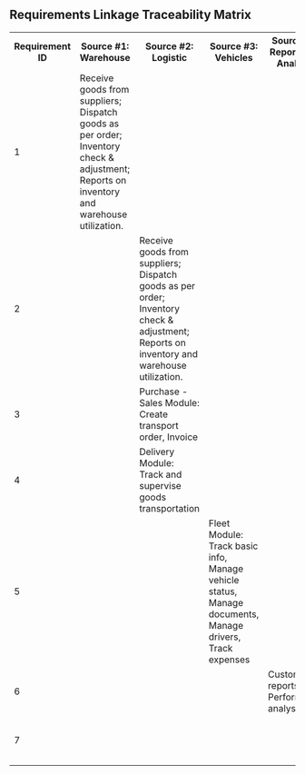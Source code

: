 <h2>Requirements Linkage Traceability Matrix</h2>
<table align="center">
      <tr>
       <th>Requirement ID</th>
       <th>Source #1: Warehouse</th>
       <th>Source #2: Logistic</th>
       <th>Source #3: Vehicles</th>
       <th>Source #4: Reporting & Analysis</th>
       <th>Source #5: Account Management</th>
      </tr>
      <tr>
       <td>1</td>
       <td>Receive goods from suppliers; Dispatch goods as per order; Inventory check & adjustment; Reports on inventory and warehouse utilization.</td> 
       <td></td>
       <td></td>
       <td></td> 
       <td></td>
      </tr>
      <tr>
       <td>2</td>
       <td></td> 
       <td>Receive goods from suppliers; Dispatch goods as per order; Inventory check & adjustment; Reports on inventory and warehouse utilization.</td>
       <td></td>
       <td></td> 
       <td></td>
      </tr>
      <tr>
       <td>3</td>
       <td></td> 
       <td>Purchase - Sales Module: Create transport order, Invoice</td>
       <td></td>
       <td></td> 
       <td></td>
      </tr>
      <tr>
       <td>4</td>
       <td></td> 
       <td>Delivery Module: Track and supervise goods transportation</td>
       <td></td>
       <td></td> 
       <td></td>
      </tr>
      <tr>
       <td>5</td>
       <td></td> 
       <td></td>
       <td>Fleet Module: Track basic info, Manage vehicle status, Manage documents, Manage drivers, Track expenses</td>
       <td></td> 
       <td></td>
      </tr>
      <tr>
       <td>6</td>
       <td></td> 
       <td></td>
       <td></td>
       <td>Custom reports; Performance analysis</td> 
       <td></td>
      </tr>
      <tr>
       <td>7</td>
       <td></td> 
       <td></td>
       <td></td>
       <td></td> 
       <td>Access rights assignment; Account creation</td>
      </tr>
</table>